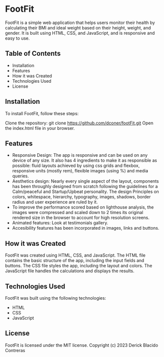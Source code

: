 # FootFit
FootFit is a simple web application that helps users monitor their health by calculating their BMI and ideal weight based on their height, weight, and gender. It is built using HTML, CSS, and JavaScript, and is responsive and easy to use.

## Table of Contents
+ Installation
+ Features
+ How it was Created
+ Technologies Used
+ License

## Installation
To install FootFit, follow these steps:

Clone the repository: git clone https://github.com/dconer/footFit.git
Open the index.html file in your browser.

## Features
+ Responsive Design: The app is responsive and can be used on any device of any size. It also has 4 ingredients to make it as responsible as possible: fluid layouts achieved by using css grids and flexbox, responsive units (mostly rem), flexible images (using %) and media queries.
+ Aesthetics design: Nearly every single aspect of the layout, components has been throughly designed from scratch following the guidelines for a Calm/peaceful  and Startup/Upbeat personality. The design Principles on colors, whitespace, hierarchy, typography, images, shadows, border radius and user experience are ruled by it. 
+ To improve the performance scored based on lighthouse analysis, the images were compressed and scaled down to 2 times its original rendered size in the browser to account for high resolution screens. 
+ Animated features: Look at testimonials gallery.
+ Accesibility features has been incorporated in images, links and buttons.

## How it was Created
FootFit was created using HTML, CSS, and JavaScript. The HTML file contains the basic structure of the app, including the input fields and buttons. The CSS file styles the app, including the layout and colors. The JavaScript file handles the calculations and displays the results.

## Technologies Used
FootFit was built using the following technologies:

+ HTML
+ CSS
+ JavaScript

## License
FootFit is licensed under the MIT license. Copyright (c) 2023 Derick Blacido Contreras

